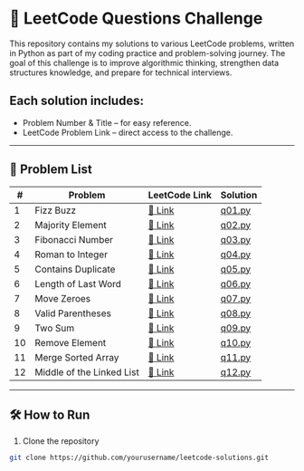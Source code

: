 # 🚀 LeetCode Questions Challenge

This repository contains my solutions to various LeetCode problems, written in Python as part of my coding practice and problem-solving journey.
The goal of this challenge is to improve algorithmic thinking, strengthen data structures knowledge, and prepare for technical interviews.

## Each solution includes:

- Problem Number & Title – for easy reference.
- LeetCode Problem Link – direct access to the challenge.
---

## 📜 Problem List

| #  | Problem | LeetCode Link                                                 | Solution           |
|----|---------|---------------------------------------------------------------|--------------------|
| 1  | Fizz Buzz | [🔗 Link](https://leetcode.com/problems/fizz-buzz/)           | [q01.py](./q01.py) |
| 2  | Majority Element | [🔗 Link](https://leetcode.com/problems/majority-element/)    | [q02.py](./q02.py) |
| 3  | Fibonacci Number | [🔗 Link](https://leetcode.com/problems/fibonacci-number/)    | [q03.py](./q03.py) |
| 4  | Roman to Integer | [🔗 Link](https://leetcode.com/problems/roman-to-integer/)    | [q04.py](./q04.py) |
| 5  | Contains Duplicate | [🔗 Link](https://leetcode.com/problems/contains-duplicate/)  | [q05.py](./q05.py) |
| 6  | Length of Last Word | [🔗 Link](https://leetcode.com/problems/length-of-last-word/) | [q06.py](./q06.py) |
| 7  | Move Zeroes | [🔗 Link](https://leetcode.com/problems/move-zeroes/)         | [q07.py](./q07.py) |
| 8  | Valid Parentheses | [🔗 Link](https://leetcode.com/problems/valid-parentheses/)   | [q08.py](./q08.py) |
| 9  | Two Sum | [🔗 Link](https://leetcode.com/problems/two-sum/)             | [q09.py](./q09.py) |
| 10 | Remove Element | [🔗 Link](https://leetcode.com/problems/remove-element/)      | [q10.py](./q10.py) |
| 11 | Merge Sorted Array | [🔗 Link](https://leetcode.com/problems/merge-sorted-array/)  | [q11.py](./q11.py) |
| 12 | Middle of the Linked List | [🔗 Link](https://leetcode.com/problems/middle-of-the-linked-list/)  | [q12.py](./q12.py) |


---

## 🛠 How to Run
1. Clone the repository
```bash
git clone https://github.com/yourusername/leetcode-solutions.git